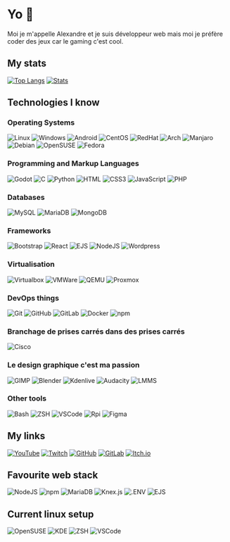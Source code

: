 # Yo 👋
Moi je m'appelle Alexandre et je suis développeur web mais moi je préfère coder des jeux car le gaming c'est cool.

## My stats
[![Top Langs](https://github-readme-stats.vercel.app/api/top-langs/?username=djalexkidd)](https://github.com/djalexkidd)
[![Stats](https://github-readme-stats.vercel.app/api?username=djalexkidd)](https://github.com/djalexkidd)

## Technologies I know
### Operating Systems
![Linux](https://img.shields.io/badge/Linux-FCC624?style=for-the-badge&logo=linux&logoColor=black)
![Windows](https://img.shields.io/badge/Windows-0078D6?style=for-the-badge&logo=windows&logoColor=white)
![Android](https://img.shields.io/badge/Android-3DDC84?style=for-the-badge&logo=android&logoColor=white)
![CentOS](https://img.shields.io/badge/Cent%20OS-262577?style=for-the-badge&logo=CentOS&logoColor=white)
![RedHat](https://img.shields.io/badge/Red%20Hat-EE0000?style=for-the-badge&logo=redhat&logoColor=white)
![Arch](https://img.shields.io/badge/Arch_Linux-1793D1?style=for-the-badge&logo=arch-linux&logoColor=white)
![Manjaro](https://img.shields.io/badge/manjaro-35BF5C?style=for-the-badge&logo=manjaro&logoColor=white)
![Debian](https://img.shields.io/badge/Debian-A81D33?style=for-the-badge&logo=debian&logoColor=white)
![OpenSUSE](https://img.shields.io/badge/Opensuse-73BA25?style=for-the-badge&logo=opensuse&logoColor=white)
![Fedora](https://img.shields.io/badge/Fedora-1793D1?style=for-the-badge&logo=fedora&logoColor=white)

### Programming and Markup Languages
![Godot](https://img.shields.io/badge/Godot-478CBF?style=for-the-badge&logo=GodotEngine&logoColor=white)
![C](https://img.shields.io/badge/C-00599C?style=for-the-badge&logo=c&logoColor=white)
![Python](https://img.shields.io/badge/Python-FFD43B?style=for-the-badge&logo=python&logoColor=darkgreen)
![HTML](https://img.shields.io/badge/HTML5-E34F26?style=for-the-badge&logo=html5&logoColor=white)
![CSS3](https://img.shields.io/badge/css3-%231572B6.svg?style=for-the-badge&logo=css3&logoColor=white)
![JavaScript](https://img.shields.io/badge/javascript-f0db4f.svg?style=for-the-badge&logo=javascript&logoColor=black)
![PHP](https://img.shields.io/badge/PHP-777BB3.svg?style=for-the-badge&logo=php&logoColor=black)

### Databases
![MySQL](https://img.shields.io/badge/MySQL-4d7e9d?style=for-the-badge&logo=mysql&logoColor=white)
![MariaDB](https://img.shields.io/badge/MariaDB-003343?style=for-the-badge&logo=mariadb&logoColor=white)
![MongoDB](https://img.shields.io/badge/MongoDB-54a945?style=for-the-badge&logo=mongodb&logoColor=white)

### Frameworks
![Bootstrap](https://img.shields.io/badge/Bootstrap-563D7C?style=for-the-badge&logo=bootstrap&logoColor=white)
![React](https://img.shields.io/badge/React-61DAFB?style=for-the-badge&logo=react&logoColor=black)
![EJS](https://img.shields.io/badge/ejs-B4CA65?style=for-the-badge&logo=ejs&logoColor=black)
![NodeJS](https://img.shields.io/badge/node.js-026e00?style=for-the-badge&logo=node.js&logoColor=white)
![Wordpress](https://img.shields.io/badge/Wordpress-21759B?style=for-the-badge&logo=wordpress&logoColor=white)

### Virtualisation
![Virtualbox](https://img.shields.io/badge/VirtualBox-183A61.svg?style=for-the-badge&logo=VirtualBox&logoColor=white)
![VMWare](https://img.shields.io/badge/VMware-607078.svg?style=for-the-badge&logo=VMware&logoColor=white)
![QEMU](https://img.shields.io/badge/QEMU-FF6600.svg?style=for-the-badge&logo=QEMU&logoColor=white)
![Proxmox](https://img.shields.io/badge/Proxmox-E57000.svg?style=for-the-badge&logo=Proxmox&logoColor=white)

### DevOps things
![Git](https://img.shields.io/badge/Git-F05032?style=for-the-badge&logo=git&logoColor=white)
![GitHub](https://img.shields.io/badge/GitHub-100000?style=for-the-badge&logo=github&logoColor=white)
![GitLab](https://img.shields.io/badge/GitLab-330F63?style=for-the-badge&logo=gitlab&logoColor=white)
![Docker](https://img.shields.io/badge/Docker-2CA5E0?style=for-the-badge&logo=docker&logoColor=white)
![npm](https://img.shields.io/badge/npm-ca3531?style=for-the-badge&logo=npm&logoColor=white)

### Branchage de prises carrés dans des prises carrés
![Cisco](https://img.shields.io/badge/Cisco-1BA0D7.svg?style=for-the-badge&logo=Cisco&logoColor=white)

### Le design graphique c'est ma passion
![GIMP](https://img.shields.io/badge/gimp-5C5543?style=for-the-badge&logo=gimp&logoColor=white)
![Blender](https://img.shields.io/badge/blender-%23F5792A.svg?style=for-the-badge&logo=blender&logoColor=white)
![Kdenlive](https://img.shields.io/badge/Kdenlive-527EB2.svg?style=for-the-badge&logo=Kdenlive&logoColor=white)
![Audacity](https://img.shields.io/badge/Audacity-0000CC?style=for-the-badge&logo=audacity&logoColor=white)
![LMMS](https://img.shields.io/badge/lmms-2BBB68?style=for-the-badge&logo=lmms&logoColor=white)

### Other tools
![Bash](https://img.shields.io/badge/GNU%20Bash-4EAA25?style=for-the-badge&logo=GNU%20Bash&logoColor=white)
![ZSH](https://img.shields.io/badge/zsh-1A2C34?style=for-the-badge&logo=zsh&logoColor=white)
![VSCode](https://img.shields.io/badge/Visual_Studio_Code-0078D4?style=for-the-badge&logo=visual%20studio%20code&logoColor=white)
![Rpi](https://img.shields.io/badge/Raspberry%20Pi-A22846?style=for-the-badge&logo=Raspberry%20Pi&logoColor=white)
![Figma](https://img.shields.io/badge/figma-F24E1D?style=for-the-badge&logo=figma&logoColor=white)

## My links
[![YouTube](https://img.shields.io/badge/YouTube-FF0000?style=for-the-badge&logo=youtube&logoColor=white)](https://www.youtube.com/c/djalexkidd)
[![Twitch](https://img.shields.io/badge/Twitch-9146FF?style=for-the-badge&logo=twitch&logoColor=white)](https://www.twitch.tv/djalexkidd)
[![GitHub](https://img.shields.io/badge/GitHub-100000?style=for-the-badge&logo=github&logoColor=white)](https://github.com/djalexkidd)
[![GitLab](https://img.shields.io/badge/GitLab-330F63?style=for-the-badge&logo=gitlab&logoColor=white)](https://gitlab.com/djalexkidd)
[![Itch.io](https://img.shields.io/badge/Itch.io-FA5C5C?style=for-the-badge&logo=itchdotio&logoColor=white)](https://djalexkidd.itch.io)

## Favourite web stack
![NodeJS](https://img.shields.io/badge/node.js-026e00?style=for-the-badge&logo=node.js&logoColor=white)
![npm](https://img.shields.io/badge/npm-ca3531?style=for-the-badge&logo=npm&logoColor=white)
![MariaDB](https://img.shields.io/badge/MariaDB-003343?style=for-the-badge&logo=mariadb&logoColor=white)
![Knex.js](https://img.shields.io/badge/knex.js-D26B38?style=for-the-badge&logo=knex.js&logoColor=white)
![.ENV](https://img.shields.io/badge/.env-ECD53F?style=for-the-badge&logo=.env&logoColor=white)
![EJS](https://img.shields.io/badge/ejs-B4CA65?style=for-the-badge&logo=ejs&logoColor=black)

## Current linux setup
![OpenSUSE](https://img.shields.io/badge/Opensuse-73BA25?style=for-the-badge&logo=opensuse&logoColor=white)
![KDE](https://img.shields.io/badge/KDE-1D99F3?style=for-the-badge&logo=kde&logoColor=white)
![ZSH](https://img.shields.io/badge/zsh-1A2C34?style=for-the-badge&logo=zsh&logoColor=white)
![VSCode](https://img.shields.io/badge/Visual_Studio_Code-0078D4?style=for-the-badge&logo=visual%20studio%20code&logoColor=white)
